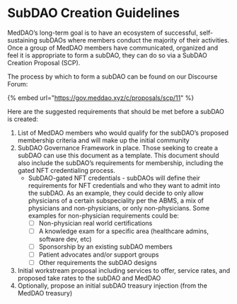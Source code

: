 # SubDAO Creation Guidelines

MedDAO’s long-term goal is to have an ecosystem of successful, self-sustaining subDAOs where members conduct the majority of their activities. Once a group of MedDAO members have communicated, organized and feel it is appropriate to form a subDAO, they can do so via a SubDAO Creation Proposal (SCP).&#x20;

The process by which to form a subDAO can be found on our Discourse Forum:

{% embed url="https://gov.meddao.xyz/c/proposals/scp/11" %}

Here are the suggested requirements that should be met before a subDAO is created:

1. List of MedDAO members who would qualify for the subDAO’s proposed membership criteria and will make up the initial community
2. SubDAO Governance Framework in place. Those seeking to create a subDAO can use this document as a template. This document should also include the subDAO’s requirements for membership, including the gated NFT credentialing process.
   * SubDAO-gated NFT credentials - subDAOs will define their requirements for NFT credentials and who they want to admit into the subDAO. As an example, they could decide to only allow physicians of a certain subspeciality per the ABMS, a mix of physicians and non-physicians, or only non-physicians. Some examples for non-physician requirements could be:
     * [ ] Non-physician real world certifications
     * [ ] A knowledge exam for a specific area (healthcare admins, software dev, etc)
     * [ ] Sponsorship by an existing subDAO members
     * [ ] Patient advocates and/or support groups
     * [ ] Other requirements the subDAO designs
3. Initial workstream proposal including services to offer, service rates, and proposed take rates to the subDAO and MedDAO
4. Optionally, propose an initial subDAO treasury injection (from the MedDAO treasury)
